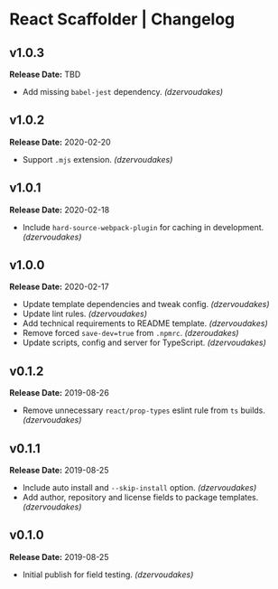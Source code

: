 # React Scaffolder | Changelog

## v1.0.3

**Release Date:** TBD

* Add missing `babel-jest` dependency. _(dzervoudakes)_

## v1.0.2

**Release Date:** 2020-02-20

* Support `.mjs` extension. _(dzervoudakes)_

## v1.0.1

**Release Date:** 2020-02-18

* Include `hard-source-webpack-plugin` for caching in development. _(dzervoudakes)_

## v1.0.0

**Release Date:** 2020-02-17

* Update template dependencies and tweak config. _(dzervoudakes)_
* Update lint rules. _(dzervoudakes)_
* Add technical requirements to README template. _(dzervoudakes)_
* Remove forced `save-dev=true` from `.npmrc`. _(dzeroudakes)_
* Update scripts, config and server for TypeScript. _(dzervoudakes)_

## v0.1.2

**Release Date:** 2019-08-26

* Remove unnecessary `react/prop-types` eslint rule from `ts` builds. _(dzervoudakes)_

## v0.1.1

**Release Date:** 2019-08-25

* Include auto install and `--skip-install` option. _(dzervoudakes)_
* Add author, repository and license fields to package templates. _(dzervoudakes)_

## v0.1.0

**Release Date:** 2019-08-25

* Initial publish for field testing. _(dzervoudakes)_
